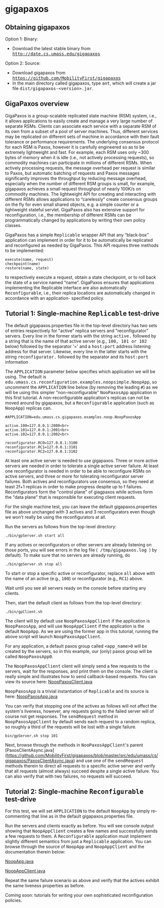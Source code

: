 # gigapaxos

Obtaining gigapaxos
-------------------
Option 1: Binary:
- Download the latest stable binary from <tt>http://date.cs.umass.edu/gigapaxos</tt>

Option 2: Source:
- Download gigapaxos from <tt>https://github.com/MobilityFirst/gigapaxos</tt> 
- In the main directory called gigapaxos, type <tt>ant</tt>, which will create a jar file 
  <tt>dist/gigapaxos-\<version\>.jar</tt>.

GigaPaxos overview
------------------
GigaPaxos is a group-scalable replicated state machine (RSM) system, i.e., it allows 
applications to easily create and manage a very large number of separate RSMs. Clients can 
associate each service with a separate RSM of its own from a subset of a pool of server 
machines. Thus, different services may be replicated on different sets of machine in 
accordance with their fault tolerance or performance requirements. The underlying consensus 
protocol for each RSM is Paxos, however it is carefully engineered so as to be extremely 
lightweight and fast. For example, each RSM uses only ~300 bytes of memory when it is idle 
(i.e., not actively processing requests), so commodity machines can participate in millions 
of different RSMs. When actively processing requests, the message overhead per request is 
similar to Paxos, but automatic batching of requests and Paxos messages significantly 
improves the throughput by reducing message overhead, especially when the number of 
different RSM groups is small, for example, gigapaxos achieves a small request throughput
of nearly 100K/s on commodity machines. The lightweight API for creating and interacting 
with  different RSMs allows applications to “carelessly” create consensus groups on the fly 
for even small shared objects, e.g. a simple counter or a lightweight stateful servlet. 
GigaPaxos also has extensive support for reconfiguration, i.e., the membership of 
different RSMs can be programmatically changed by applications by writing their own policy
classes.

GigaPaxos has a simple <tt>Replicable</tt> wrapper API that any “black-box” application can implement 
in order for it to be automatically be replicated and reconfigured as needed by GigaPaxos. 
This API requires three methods to be implemented: 

    execute(name, request) 
    checkpoint(name)
    restore(name, state) 

to respectively execute a request, obtain a state checkpoint, or 
to roll back the state of a service named “name”. GigaPaxos ensures that applications 
implementing the Replicable interface are also automatically <tt>Reconfigurable</tt>, 
i.e., their replica locations are automatically changed in accordance with an application-
specified policy.

Tutorial 1: Single-machine <tt>Replicable</tt> test-drive
---------------------------------------------------------

The default gigapaxos.properties file in the top-level directory has two sets of
entries respectively for "active" replica servers and "reconfigurator" servers. 
Every line in the former starts with the string <tt>active.</tt> followed by a string
that is the name of that active server (e.g., <tt>100, 101 or 102</tt> below) followed
by the separator '=' and a <tt>host:port</tt> address listening address for that server.
Likewise, every line in the latter starts with the string <tt>reconfigurator.</tt> 
followed by the separator and its <tt> host:port</tt> information

The <tt>APPLICATION</tt> parameter below specifies which application we will be 
using. The default is <tt>edu.umass.cs.reconfiguration.examples.noopsimple.NoopApp</tt>,
so uncomment the <tt>APPLICATION</tt> line below (by removing the leading <tt>#</tt>) as 
we will be using this simpler "non-reconfigurable" <tt>NooPaxosApp</tt> application in 
this first tutorial. A non-reconfigurable application's replicas can not be moved 
around by gigapaxos, but a <tt>Reconfigurable</tt> application (such as <tt>NoopApp</tt>)
replicas can.

    #APPLICATION=edu.umass.cs.gigapaxos.examples.noop.NoopPaxosApp
    
    active.100=127.0.0.1:2000<br>
    active.101=127.0.0.1:2001<br>
    active.102=127.0.0.1:2002<br>

    reconfigurator.RC0=127.0.0.1:3100
    reconfigurator.RC1=127.0.0.1:3101
    reconfigurator.RC2=127.0.0.1:3102

At least one active server is needed to use gigapaxos. Three or more active 
servers are needed in order to tolerate a single active server failure. 
At least one reconfigurator is needed in order to be able to reconfigure RSMs
on active servers, and three or more for tolerating reconfigurator server
failures. Both actives and reconfigurators use consensus, so they need at 
least 2f+1 replicas in order to make progress despite up to f failures. 
Reconfigurators form the "control plane" of giagpaxos while actives form 
the "data plane" that is responsible for executing client requests.

For the single machine test, you can leave the default gigapaxos.properties
file as above unchanged with 3 actives and 3 reconfigurators even though
we won't really be using the reconfigurators at all. 

Run the servers as follows from the top-level directory:
    
    ./bin/gpServer.sh start all

If any actives or reconfigurators or other servers are already listening
on those ports, you will see errors in the log file (<tt> /tmp/gigapaxos.log
</tt>) by default). To make sure that no servers are already running, do

    ./bin/gpServer.sh stop all

To start or stop a specific active or reconfigurator, replace <tt>all</tt> 
above with the name of an active (e.g., <tt>100</tt>) or reconfigurator 
(e.g., <tt>RC1</tt>) above.

Wait until you see </tt>all servers ready</tt> on the console before 
starting any clients.

Then, start the default client as follows from the top-level directory:

    ./bin/gpClient.sh

The client will by default use <tt>NoopPaxosAppClient</tt> if the application
is <tt>NoopPaxosApp</tt>, and will use <tt>NoopAppClient</tt> if the application is
the default <tt>NoopApp</tt>. As we are using the former app in this tutorial,
running the above script will launch <tt>NoopPaxosAppClient</tt>.

For any application, a default paxos group called <tt>\<app_name\>0</tt> will
be created by the servers, so in this example, our (only) paxos group will
be called <tt>NoopPaxosApp0</tt>. 

The <tt>NoopPaxosAppClient</tt> client will simply send a few requests to the
servers, wait for the responses, and print them on the console. The client
is really simple and illustrates how to send callback-based requests. You
can view its source here: 
[NoopPaxosClient.java](<https://github.com/MobilityFirst/gigapaxos/blob/master/src/edu/umass/cs/gigapaxos/examples/noop/NoopPaxosClient.java>)

<tt>NoopPaxosApp</tt> is a trivial instantiation of <tt>Replicable</tt> 
and its source is here:
[NoopPaxosApp.java](<https://github.com/MobilityFirst/gigapaxos/blob/master/src/edu/umass/cs/gigapaxos/examples/noop/NoopPaxosApp.java>)

You can verify that stopping one of the actives as follows will not affect the 
system's liveness, however, any requests going to the failed server will of 
course not get responses. The <tt>sendRequest</tt> method in 
<tt>NoopPaxosAppClient</tt> by default sends each request to a random replica, 
so roughly a third of the requests will be lost with a single failure. 

    bin/gpServer.sh stop 101

Next, browse through the methods in <tt>NooPaxosAppClient</tt>'s parent 
[PaxosClientAsync.java] (<https://github.com/MobilityFirst/gigapaxos/blob/master/src/edu/umass/cs/gigapaxos/PaxosClientAsync.java>)
and use one of the <tt>sendRequest</tt> methods therein to direct all requests 
to a specific active server and verify that all requests (almost always) succeed 
despite a single active failure. You can also verify that with two failures, no
requests will succeed.

Tutorial 2: Single-machine <tt>Reconfigurable</tt> test-drive
-------------------------------------------------------------

For this test, we will set <tt>APPLICATION</tt> to the default 
<tt>NoopApp</tt> by simply re-commenting that line as in the
default gigapaxos.properties file.

Run the servers and clients exactly as before. You will see console 
output showing that <tt>NoopAppClient</tt> creates a few names and 
successfully sends a few requests to them. A <tt>Reconfigurable</tt>
application must implement slightly different semantics from just a
<tt>Replicable</tt> application. You can browse through 
the source of <tt>NoopApp</tt> and <tt>NoopAppClient</tt> and the 
documentation therein below:

[NoopApp.java](<https://github.com/MobilityFirst/gigapaxos/blob/master/src/edu/umass/cs/reconfiguration/examples/noopsimple/NoopApp.java>)

[NoopAppClient.java](<https://github.com/MobilityFirst/gigapaxos/blob/master/src/edu/umass/cs/reconfiguration/examples/NoopAppClient.java>)

Repeat the same failure scenario as above and verify that the
actives exhibit the same liveness properties as before.

Coming soon: tutorials for writing your own sophisticated reconfiguration policies.
